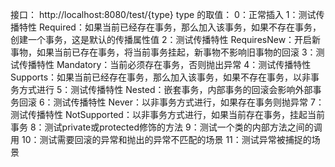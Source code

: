 接口： http://localhost:8080/test/{type}
type 的取值：
  0：正常插入
  1：测试传播特性 Required：如果当前已经存在事务，那么加入该事务，如果不存在事务，创建一个事务，这是默认的传播属性值
  2：测试传播特性 RequiresNew：开启新事物，如果当前已存在事务，将当前事务挂起，新事物不影响旧事物的回滚
  3：测试传播特性 Mandatory：当前必须存在事务，否则抛出异常
  4：测试传播特性 Supports：如果当前已经存在事务，那么加入该事务，如果不存在事务，以非事务方式进行
  5：测试传播特性 Nested：嵌套事务，内部事务的回滚会影响外部事务回滚
  6：测试传播特性 Never：以非事务方式进行，如果存在事务则抛异常
  7：测试传播特性 NotSupported：以非事务方式进行，如果当前存在事务，挂起当前事务
  8：测试private或protected修饰的方法
  9：测试一个类的内部方法之间的调用
  10：测试需要回滚的异常和抛出的异常不匹配的场景
  11：测试异常被捕捉的场景
